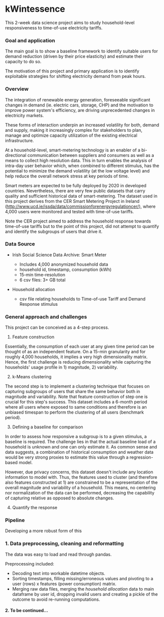 # kWintessence

This 2-week data science project aims to study household-level responsiveness to time-of-use electricity tariffs.

### Goal and application

The main goal is to show a baseline framework to identify suitable users for demand reduction (driven by their price elasticity) and estimate their capacity to do so.

The motivation of this project and primary application is to identify exploitable strategies for shifting electricity demand from peak hours.

### Overview 

The integration of renewable energy generation, foreseeable significant changes in demand (ie. electric cars, storage, CHP) and the motivation to improve power system's efficiency, are driving unprecedented changes in electricity markets.

These forms of interaction underpin an increased volatility for both, demand and supply, making it increasingly complex for stakeholders to plan, manage and optimize capacity utilization of the existing electrical infrastructure.

At a household-level, smart-metering technology is an enabler of a bi-directional communication between suppliers and consumers as well as a means to collect high resolution data. This in turn enables the analysis of intra-day user behavior which, when combined to different stimulus, has the potential to minimize the demand volatility (at the low voltage level) and help reduce the overall network stress at key periods of time.

Smart meters are expected to be fully deployed by 2020 in developed countries. Nevertheless, there are very few public datasets that carry quality and sufficient historical data of smart-metering. The dataset used in this project derives from the CER Smart Metering Project in Ireland (http://www.ucd.ie/issda/data/commissionforenergyregulationcer/), where 4,000 users were monitored and tested with time-of-use tariffs.

Note the CER project aimed to address the household response towards time-of-use tariffs but to the point of this project, did not attempt to quantify and identify the subgroups of users that drive it.

### Data Source

 * Irish Social Science Data Archive: Smart Meter
   * Includes 4,000 anonymized household data
   * household id, timestamp, consumption (kWh)
   * 15-min time-resolution  
   * 6 csv files: 3+ GB total

*  Household allocation
   * csv file relating households to Time-of-use Tariff and Demand Response stimulus

### General approach and challenges

This project can be conceived as a 4-step process.

1) Feature construction

Essentially, the consumption of each user at any given time period can be thought of as an independent feature.
On a 15-min granularity and for roughly 4,000 households, it implies a very high dimensionality matrix.
Hence, the first challenge is reducing dimensionality while capturing the households' usage profile in 1) magnitude, 2) variability.

2) k-Means clustering

The second step is to implement a clustering technique that focuses on capturing subgroups of users that share the same behavior both in magnitude and variability. Note that feature construction of step one is crucial for this step's success.
This dataset includes a 6-month period where all users where exposed to same conditions and therefore is an unbiased timespan to perform the clustering of all users (benchmark period).

3) Defining a baseline for comparison

In order to assess how responsive a subgroup is to a given stimulus, a baseline is required.
The challenge lies in that the actual baseline load of a household is unknown and one can only estimate it.
As common sense and data suggests, a combination of historical consumption and weather data would be very strong proxies to estimate this value through a regression-based model.  

However, due privacy concerns, this dataset doesn't include any location information to model with.
Thus, the features used to cluster (and therefore also features constructed at 1) are constrained to be a representation of the overall magnitude and variability of a household. This means, no centering nor normalization of the data can be performed, decreasing the capability of capturing relative as opposed to absolute changes.

4) Quantify the response



### Pipeline

Developing a more robust form of this


### 1. Data preprocessing, cleaning and reformatting

The data was easy to load and read through pandas.

Preprocessing included:

* Decoding text into workable datetime objects.
* Sorting timestamps, filling missing/erroneous values and pivoting to a user (rows) x features (power consumption) matrix.
* Merging raw data files, merging the _household allocation_ data to main dataframe by user id, dropping invalid users and creating a pickle of the outcome to avoid re-running computations.

#### 2. To be continued...
